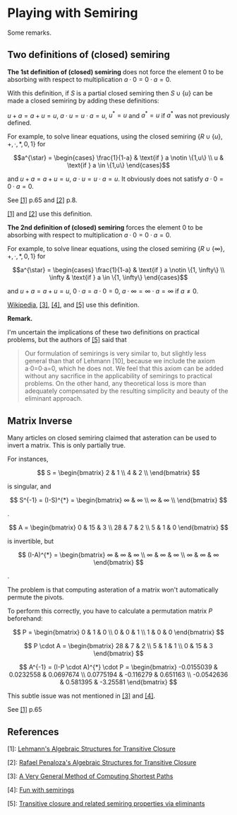 # Playing with Semiring

Some remarks.

## Two definitions of (closed) semiring

**The 1st definition of (closed) semiring** does not force the element $0$ to be absorbing with respect to multiplication $a · 0 = 0 · a = 0$. 

With this definition, if $S$ is a partial closed semiring then $`S\cup\{u\}`$ can be made a closed semiring by adding these definitions: 

$u+a = a  + u = u$, $a \cdot u = u \cdot a=u$, $u^* = u$ and $a^* = u$ if $a^*$ was not previously defined. 

For example, to solve linear equations, using the closed semiring $`\{R \cup \{u\}, +,·,*,0,1\}`$ for 

```math
a^{\star} = \begin{cases} 
\frac{1}{1-a} & \text{if } a \notin \{1,u\} \\
u & \text{if } a \in \{1,u\}
\end{cases}
```

and $u + a = a + u = u$, $a \cdot u = u \cdot a=u$. It obviously does not satisfy $a · 0 = 0 · a = 0$. 

See [[1]](#1) p.65 and [[2]](#2) p.8.

[[1]](#1) and [[2]](#2) use this definition.

**The 2nd definition of (closed) semiring** forces the element $0$ to be absorbing with respect to multiplication $a · 0 = 0 · a = 0$. 

For example, to solve linear equations, using the closed semiring $`\{R \cup \{∞\}, +,·,*,0,1\}`$ for 

```math
a^{\star} = \begin{cases} 
\frac{1}{1-a} & \text{if } a \notin \{1, \infty\} \\
\infty & \text{if } a \in \{1, \infty\}
\end{cases}
```

and $u + a = a + u = u$, $0 \cdot a = a \cdot 0=0$, $a \cdot ∞ = ∞ \cdot a=∞ \ {{\mathrm{if}\ a\neq 0}}$.

[Wikipedia](https://en.wikipedia.org/wiki/Semiring), [[3]](#3), [[4]](#4), and [[5]](#5) use this definition.

**Remark.** 

I'm uncertain the implications of these two definitions on practical problems, but the authors of [[5]](#5) said that

> Our formulation of semirings is very similar to, but slightly less general than that of Lehmann [10],
> because we include the axiom a·0=0·a=0, which he does not. We feel that this axiom can be added without
> any sacrifice in the applicability of semirings to practical problems. On the other hand, any theoretical loss
> is more than adequately compensated by the resulting simplicity and beauty of the eliminant approach.

## Matrix Inverse

Many articles on closed semiring claimed that asteration can be used to invert a matrix. This is only partially true. 

For instances,

$$ S = \begin{bmatrix}
2 & 1 \\
4 & 2 \\
\end{bmatrix} $$

is singular, and 

$$ S^{-1} = (I-S)^{*} = \begin{bmatrix} 
∞ & ∞ \\
∞ & ∞ \\
\end{bmatrix} $$

. 

$$ A = \begin{bmatrix}
0 & 15 & 3 \\
28 & 7 & 2 \\
5 & 1 & 0
\end{bmatrix} $$ 

is invertible, but 

$$ (I-A)^{*} = \begin{bmatrix}
∞ & ∞ & ∞ \\
∞ & ∞ & ∞ \\
∞ & ∞ & ∞
\end{bmatrix} $$

.

The problem is that computing asteration of a matrix won't automatically permute the pivots. 

To perform this correctly, you have to calculate a permutation matrix $P$ beforehand:

$$ P = \begin{bmatrix}
0 & 1 & 0 \\
0 & 0 & 1 \\
1 & 0 & 0
\end{bmatrix} $$

$$ P \cdot A = \begin{bmatrix}
28 & 7 & 2 \\
5 & 1 & 1 \\
0 & 15 & 3
\end{bmatrix} $$

$$ A^{-1} = (I-P \cdot A)^{*} \cdot P  =  \begin{bmatrix}
-0.0155039 & 0.0232558 & 0.0697674 \\
0.0775194 & -0.116279 & 0.651163 \\
-0.0542636 & 0.581395 & -3.25581
\end{bmatrix} $$

This subtle issue was not mentioned in [[3]](#3) and [[4]](#4).

See [[1]](#1) p.65 

## References

<a id="1">[1]:</a> [Lehmann's Algebraic Structures for Transitive Closure](https://wrap.warwick.ac.uk/46308/7/WRAP_Lehmann_cs-rr-010.pdf)

<a id="2">[2]:</a> [Rafael Penaloza's Algebraic Structures for Transitive Closure](https://citeseerx.ist.psu.edu/viewdoc/summary?doi=10.1.1.71.7650)

<a id="3">[3]:</a> [A Very General Method of Computing Shortest Paths](http://r6.ca/blog/20110808T035622Z.html)

<a id="4">[4]:</a> [Fun with semirings](https://web.archive.org/web/20160305153614id_/http://www.cl.cam.ac.uk/~sd601/papers/semirings.pdf)

<a id="5">[5]:</a> [Transitive closure and related semiring properties via eliminants](https://core.ac.uk/download/pdf/81124964.pdf)
